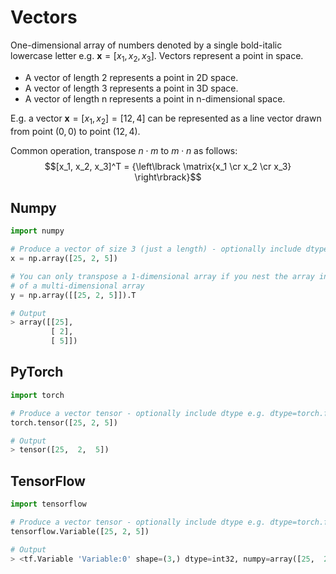 # Vectors

One-dimensional array of numbers denoted by a single bold-italic lowercase letter e.g. $\boldsymbol{x} = [x_1, x_2, x_3]$.
Vectors represent a point in space.
- A vector of length 2 represents a point in 2D space.
- A vector of length 3 represents a point in 3D space.
- A vector of length n represents a point in n-dimensional space.

E.g. a vector $\boldsymbol{x} = [x_1, x_2] = [12, 4]$ can be represented as a line vector drawn from point $(0,0)$ to point $(12,4)$.

Common operation, transpose $n \cdot m$ to $m \cdot n$ as follows: $$[x_1, x_2, x_3]^T = {\left\lbrack \matrix{x_1 \cr x_2 \cr x_3} \right\rbrack}$$

## Numpy

```python
import numpy

# Produce a vector of size 3 (just a length) - optionally include dtype e.g. dtype=numpy.float16
x = np.array([25, 2, 5])

# You can only transpose a 1-dimensional array if you nest the array in the first element
# of a multi-dimensional array
y = np.array([[25, 2, 5]]).T

# Output
> array([[25],
         [ 2],
         [ 5]])
```

## PyTorch
```python
import torch

# Produce a vector tensor - optionally include dtype e.g. dtype=torch.float16
torch.tensor([25, 2, 5])

# Output
> tensor([25,  2,  5])
```

## TensorFlow
```python
import tensorflow

# Produce a vector tensor - optionally include dtype e.g. dtype=torch.float16
tensorflow.Variable([25, 2, 5])

# Output
> <tf.Variable 'Variable:0' shape=(3,) dtype=int32, numpy=array([25,  2,  5], dtype=int32)>
```